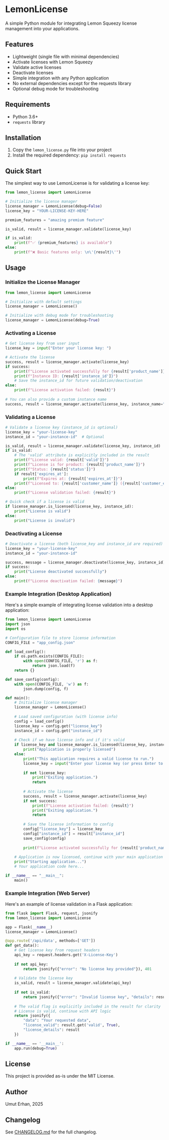 # LemonLicense

A simple Python module for integrating Lemon Squeezy license management into your applications.

## Features

- Lightweight (single file with minimal dependencies)
- Activate licenses with Lemon Squeezy
- Validate active licenses
- Deactivate licenses
- Simple integration with any Python application
- No external dependencies except for the requests library
- Optional debug mode for troubleshooting

## Requirements

- Python 3.6+
- `requests` library

## Installation

1. Copy the `lemon_license.py` file into your project
2. Install the required dependency: `pip install requests`

## Quick Start

The simplest way to use LemonLicense is for validating a license key:

```python
from lemon_license import LemonLicense

# Initialize the license manager
license_manager = LemonLicense(debug=False)
license_key = "YOUR-LICENSE-KEY-HERE"

premium_features = "amazing premium feature"

is_valid, result = license_manager.validate(license_key)

if is_valid:
    print(f"✅ {premium_features} is available")
else:
    print(f"❌ Basic features only: \n\'{result}\'")
```

## Usage

### Initialize the License Manager

```python
from lemon_license import LemonLicense

# Initialize with default settings
license_manager = LemonLicense()

# Initialize with debug mode for troubleshooting
license_manager = LemonLicense(debug=True)
```

### Activating a License

```python
# Get license key from user input
license_key = input("Enter your license key: ")

# Activate the license
success, result = license_manager.activate(license_key)
if success:
    print(f"License activated successfully for {result['product_name']}")
    print(f"Instance ID: {result['instance_id']}")
    # Save the instance_id for future validation/deactivation
else:
    print(f"License activation failed: {result}")
    
# You can also provide a custom instance name
success, result = license_manager.activate(license_key, instance_name="CustomInstanceName")
```

### Validating a License

```python
# Validate a license key (instance_id is optional)
license_key = "your-license-key"
instance_id = "your-instance-id"  # Optional

is_valid, result = license_manager.validate(license_key, instance_id)
if is_valid:
    # The 'valid' attribute is explicitly included in the result
    print(f"License valid: {result['valid']}")
    print(f"License is for product: {result['product_name']}")
    print(f"Status: {result['status']}")
    if result['expires_at']:
        print(f"Expires at: {result['expires_at']}")
    print(f"Licensed to: {result['customer_name']} ({result['customer_email']})")
else:
    print(f"License validation failed: {result}")

# Quick check if a license is valid
if license_manager.is_licensed(license_key, instance_id):
    print("License is valid")
else:
    print("License is invalid")
```

### Deactivating a License

```python
# Deactivate a license (both license_key and instance_id are required)
license_key = "your-license-key"
instance_id = "your-instance-id"

success, message = license_manager.deactivate(license_key, instance_id)
if success:
    print("License deactivated successfully")
else:
    print(f"License deactivation failed: {message}")
```

### Example Integration (Desktop Application)

Here's a simple example of integrating license validation into a desktop application:

```python
from lemon_license import LemonLicense
import json
import os

# Configuration file to store license information
CONFIG_FILE = "app_config.json"

def load_config():
    if os.path.exists(CONFIG_FILE):
        with open(CONFIG_FILE, 'r') as f:
            return json.load(f)
    return {}

def save_config(config):
    with open(CONFIG_FILE, 'w') as f:
        json.dump(config, f)

def main():
    # Initialize license manager
    license_manager = LemonLicense()
    
    # Load saved configuration (with license info)
    config = load_config()
    license_key = config.get("license_key")
    instance_id = config.get("instance_id")
    
    # Check if we have license info and if it's valid
    if license_key and license_manager.is_licensed(license_key, instance_id):
        print("Application is properly licensed")
    else:
        print("This application requires a valid license to run.")
        license_key = input("Enter your license key (or press Enter to exit): ")
        
        if not license_key:
            print("Exiting application.")
            return
            
        # Activate the license
        success, result = license_manager.activate(license_key)
        if not success:
            print(f"License activation failed: {result}")
            print("Exiting application.")
            return
        
        # Save the license information to config
        config["license_key"] = license_key
        config["instance_id"] = result["instance_id"]
        save_config(config)
        
        print(f"License activated successfully for {result['product_name']}")
    
    # Application is now licensed, continue with your main application logic
    print("Starting application...")
    # Your application code here...

if __name__ == "__main__":
    main()
```

### Example Integration (Web Server)

Here's an example of license validation in a Flask application:

```python
from flask import Flask, request, jsonify
from lemon_license import LemonLicense

app = Flask(__name__)
license_manager = LemonLicense()

@app.route('/api/data', methods=['GET'])
def get_data():
    # Get license key from request headers
    api_key = request.headers.get('X-License-Key')
    
    if not api_key:
        return jsonify({"error": "No license key provided"}), 401
    
    # Validate the license key
    is_valid, result = license_manager.validate(api_key)
    
    if not is_valid:
        return jsonify({"error": "Invalid license key", "details": result}), 403
    
    # The valid flag is explicitly included in the result for clarity
    # License is valid, continue with API logic
    return jsonify({
        "data": "Your requested data", 
        "license_valid": result.get('valid', True),
        "license_details": result
    })

if __name__ == '__main__':
    app.run(debug=True)
```

## License

This project is provided as-is under the MIT License.

## Author

Umut Erhan, 2025

## Changelog

See [CHANGELOG.md](CHANGELOG.md) for the full changelog.

